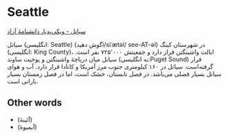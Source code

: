 # Seattle

[سیاتل - ویکی‌پدیا، دانشنامهٔ آزاد](https://fa.wikipedia.org/wiki/%D8%B3%DB%8C%D8%A7%D8%AA%D9%84)

سیاتل (انگلیسی: Seattle‎) (‎گوش دهیدi‎/siˈætəl/‎ see-AT-əl) در شهرستان کینگ (انگلیسی: King County‎)، ایالت واشینگتن قرار دارد و جمعیتش ۷۲۵٬۰۰۰ نفر است. سیاتل میان دریاچهٔ واشینگتن و پوجیت ساوند (به انگلیسی:Puget Sound) قرار گرفته‌است. سیاتل در ۱۶۰ کیلومتری جنوب مرز آمریکا و کانادا قرار دارد. آب و هوای سیاتل بسیار فصلی می‌باشد. در فصل تابستان، خشک است، اما در فصل زمستان بسیار بارانی است.

## Other words

- (آئینهٔ)
- (آبمیوهٔ)

<!---
codetypo:locale fa,en
codetypo:words پوجیت  دهیدi   siˈætəl
--->
